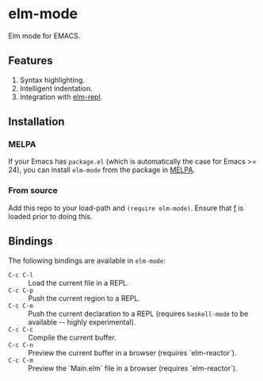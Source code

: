 # elm-mode

Elm mode for EMACS.

## Features

1. Syntax highlighting.
1. Intelligent indentation.
1. Integration with [elm-repl](https://github.com/elm-lang/elm-repl).

## Installation

### MELPA

If your Emacs has `package.el` (which is automatically the case
for Emacs >= 24), you can install `elm-mode` from the package in
[MELPA](http://melpa.milkbox.net/).

### From source

Add this repo to your load-path and `(require elm-mode)`. Ensure that
[f](https://github.com/rejeep/f.el) is loaded prior to doing this.

## Bindings

The following bindings are available in `elm-mode`:

<dl>
  <dt><code>C-c C-l</code></dt>
  <dd>Load the current file in a REPL.</dd>

  <dt><code>C-c C-p</code></dt>
  <dd>Push the current region to a REPL.</dd>

  <dt><code>C-c C-e</code></dt>
  <dd>
    Push the current declaration to a REPL (requires <code>haskell-mode</code>
    to be available -- highly experimental).
  </dd>

  <dt><code>C-c C-c</code></dt>
  <dd>Compile the current buffer.</dd>

  <dt><code>C-c C-n</code></dt>
  <dd>Preview the current buffer in a browser (requires `elm-reactor`).</dd>

  <dt><code>C-c C-m</code></dt>
  <dd>Preview the `Main.elm` file in a browser (requires `elm-reactor`).</dd>
</dl>
